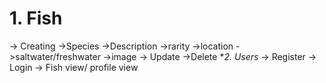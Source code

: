 # 1. Fish

->  Creating
    ->Species
    ->Description
    ->rarity
    ->location
    ->saltwater/freshwater
    ->image
-> Update
->Delete
**2. Users*
 -> Register
 -> Login
 -> Fish view/ profile view
